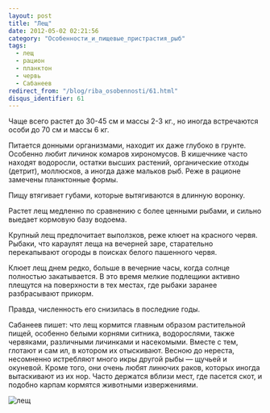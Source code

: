 ```yaml
---
layout: post
title: "Лещ"
date: 2012-05-02 02:21:56
category: "Особенности_и_пищевые_пристрастия_рыб"
tags:
  - лещ
  - рацион
  - планктон
  - червь
  - Сабанеев
redirect_from: "/blog/riba_osobennosti/61.html"
disqus_identifier: 61
---
```

Чаще всего растет до 30-45 см и массы 2-3 кг., но иногда встречаются
особи до 70 см и массы 6 кг.

Питается донными организмами, находит их даже глубоко в грунте. Особенно
любит личинок комаров хирономусов. В кишечнике часто находят водоросли,
остатки высших растений, органические отходы (детрит), моллюсков, а
иногда даже мальков рыб. Реже в рационе замечены планктонные формы.

Пищу втягивает губами, которые вытягиваются в длинную воронку.

Растет лещ медленно по сравнению с более ценными рыбами, и сильно
выедает кормовую базу водоема.

Крупный лещ предпочитает выползков, реже клюет на красного червя.
Рыбаки, что караулят леща на вечерней заре, старательно перекапывают
огороды в поисках белого пашенного червя.

Клюет лещ днем редко, больше в вечерние часы, когда солнце полностью
закатывается. В это время мелкие подлещики активно плещутся на
поверхности в тех местах, где рыбаки заранее разбрасывают прикорм.

Правда, численность его снизилась в последние годы.

Сабанеев пишет: что лещ кормится главным образом растительной пищей,
особенно белыми корнями ситника, водорослями, также червяками,
различными личинками и насекомыми. Вместе с тем, глотают и сам ил, в
котором их отыскивают. Весною до нереста, несомненно истребляют много
икры другой рыбы — щучьей и окуневой. Кроме того, они очень любят
линючих раков, которых иногда вытаскивают из их нор. Часто держатся
вблизи мест, где пасется скот, и подобно карпам кормятся животными
извержениями.

![лещ](http://fishingguru.ru/uploads/images/00/00/01/2012/05/01/f8faf0.jpg)
